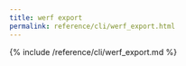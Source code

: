 ```yaml
---
title: werf export
permalink: reference/cli/werf_export.html
---
```


{% include /reference/cli/werf_export.md %}
